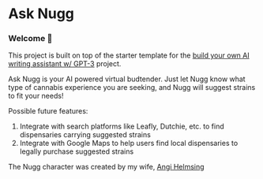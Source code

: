 # Ask Nugg 
### Welcome 👋
This project is built on top of the starter template for the [build your own AI writing assistant w/ GPT-3](https://buildspace.so/builds/ai-writer) project.

Ask Nugg is your AI powered virtual budtender. Just let Nugg know what type of cannabis experience you are seeking, and Nugg will suggest strains to fit your needs! 

Possible future features:
1) Integrate with search platforms like Leafly, Dutchie, etc. to find dispensaries carrying suggested strains
2) Integrate with Google Maps to help users find local dispensaries to legally purchase suggested strains

The Nugg character was created by my wife, [Angi Helmsing](https://twitter.com/angi_helmsing)
